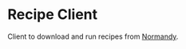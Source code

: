 # Recipe Client

Client to download and run recipes from [Normandy](https://github.com/mozilla/normandy).

